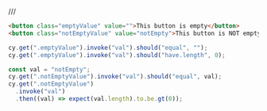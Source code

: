 /// <reference types="cypress" />

<!-- fiddle -->

```html
<button class="emptyValue" value="">This button is empty</button>
<button class="notEmptyValue" value="notEmpty">This button is NOT empty</button>
```

```js
cy.get(".emptyValue").invoke("val").should("equal", "");
cy.get(".emptyValue").invoke("val").should("have.length", 0);

const val = "notEmpty";
cy.get(".notEmptyValue").invoke("val").should("equal", val);
cy.get(".notEmptyValue")
  .invoke("val")
  .then((val) => expect(val.length).to.be.gt(0));
```

<!-- fiddle-end -->
